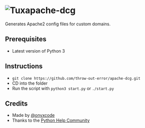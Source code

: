# ![Tux](https://cdn2.iconfinder.com/data/icons/designer-skills/128/linux-server-system-platform-os-computer-penguin-64.png)apache-dcg
Generates Apache2 config files for custom domains.

## Prerequisites
- Latest version of Python 3

## Instructions
- `git clone https://github.com/throw-out-error/apache-dcg.git`
- CD into the folder
- Run the script with `python3 start.py` or `./start.py`

## Credits
- Made by [@onyxcode](https://github.com/onyxcode)
- Thanks to the [Python Help Community](https://discord.gg/python)
